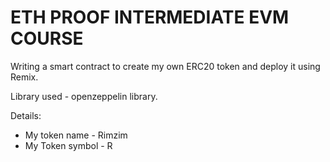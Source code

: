 # ETH PROOF INTERMEDIATE EVM COURSE

Writing a smart contract to create my own ERC20 token and deploy it using Remix. 

Library used - openzeppelin library.

Details:
- My token name - Rimzim
- My Token symbol - R
